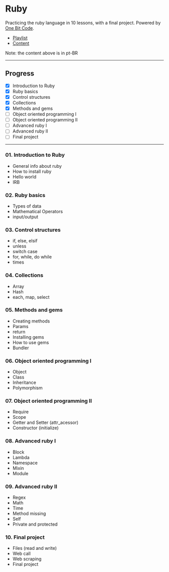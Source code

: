 # Ruby

Practicing the ruby language in 10 lessons, with a final project. Powered by [One Bit Code](https://onebitcode.com/).

- [Playlist](https://www.youtube.com/playlist?list=PLdDT8if5attEOcQGPHLNIfnSFiJHhGDOZ)
- [Content](https://onebitcode.com/course/ruby-puro/)

Note: the content above is in pt-BR

---

## Progress

- [x] Introduction to Ruby
- [x] Ruby basics
- [x] Control structures
- [x] Collections
- [x] Methods and gems
- [ ] Object oriented programming I
- [ ] Object oriented programming II
- [ ] Advanced ruby I
- [ ] Advanced ruby II
- [ ] Final project

---

### 01. Introduction to Ruby
- General info about ruby
- How to install ruby
- Hello world
- IRB

### 02. Ruby basics
- Types of data
- Mathematical Operators
- input/output

### 03. Control structures
- if, else, elsif
- unless
- switch case
- for, while, do while
- times

### 04. Collections
- Array
- Hash
- each, map, select

### 05. Methods and gems
- Creating methods
- Params
- return
- Installing gems
- How to use gems
- Bundler

### 06. Object oriented programming I
- Object
- Class
- Inheritance
- Polymorphism

### 07. Object oriented programming II
- Require
- Scope
- Getter and Setter (attr_acessor)
- Constructor (initialize)

### 08. Advanced ruby I
- Block
- Lambda
- Namespace
- Mixin
- Module

### 09. Advanced ruby II
- Regex
- Math
- Time
- Method missing
- Self
- Private and protected

### 10. Final project
- Files (read and write)
- Web call
- Web scraping
- Final project